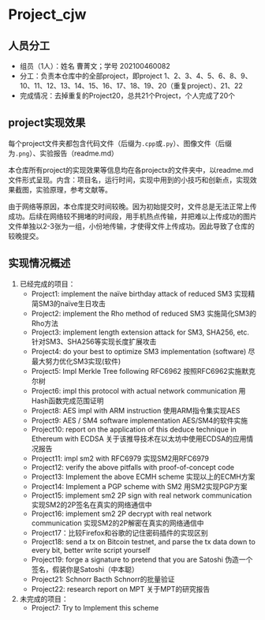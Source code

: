 # Project_cjw

## 人员分工

- 组员（1人）：姓名 曹菁文；学号 202100460082
- 分工：负责本仓库中的全部project，即project 1、2、3、4、5、6、8、9、10、11、12、13、14、15、16、17、18、19、20（重复project）、21、22
- 完成情况：去掉重复的Project20，总共21个Project，个人完成了20个

## project实现效果

每个project文件夹都包含代码文件（后缀为`.cpp`或`.py`）、图像文件（后缀为`.png`）、实验报告（readme.md）

本仓库所有project的实现效果等信息均在各projectx的文件夹中，以readme.md文件形式呈现。内含：项目名，运行时间，实现中用到的小技巧和创新点，实现效果截图，实验原理，参考文献等。

由于网络等原因，本仓库提交时间较晚。因为初始提交时，文件总是无法正常上传成功。后续在网络较不拥堵的时间段，用手机热点传输，并把难以上传成功的图片文件单独以2-3张为一组，小份地传输，才使得文件上传成功。因此导致了仓库的较晚提交。

## 实现情况概述

1. 已经完成的项目：
   - Project1: implement the naïve birthday attack of reduced SM3 实现精简SM3的naïve生日攻击
   - Project2: implement the Rho method of reduced SM3 实施简化SM3的Rho方法
   - Project3: implement length extension attack for SM3, SHA256, etc. 针对SM3、SHA256等实现长度扩展攻击
   - Project4: do your best to optimize SM3 implementation (software) 尽最大努力优化SM3实现(软件)
   - Project5: Impl Merkle Tree following RFC6962 按照RFC6962实施默克尔树
   - Project6: impl this protocol with actual network communication 用Hash函数完成范围证明
   - Project8: AES impl with ARM instruction 使用ARM指令集实现AES
   - Project9: AES / SM4 software implementation AES/SM4的软件实施
   - Project10: report on the application of this deduce technique in Ethereum with ECDSA 关于该推导技术在以太坊中使用ECDSA的应用情况报告
   - Project11: impl sm2 with RFC6979 实现SM2用RFC6979
   - Project12: verify the above pitfalls with proof-of-concept code
   - Project13: Implement the above ECMH scheme 实现以上的ECMH方案
   - Project14: Implement a PGP scheme with SM2 用SM2实现PGP方案
   - Project15: implement sm2 2P sign with real network communication 实现SM2的2P签名在真实的网络通信中
   - Project16: implement sm2 2P decrypt with real network communication 实现SM2的2P解密在真实的网络通信中
   - Project17：比较Firefox和谷歌的记住密码插件的实现区别
   - Project18: send a tx on Bitcoin testnet, and parse the tx data down to every bit, better write script yourself
   - Project19: forge a signature to pretend that you are Satoshi 伪造一个签名，假装你是Satoshi（中本聪）
   - Project21: Schnorr Bacth Schnorr的批量验证
   - Project22: research report on MPT 关于MPT的研究报告
2. 未完成的项目：
   - Project7: Try to Implement this scheme

























